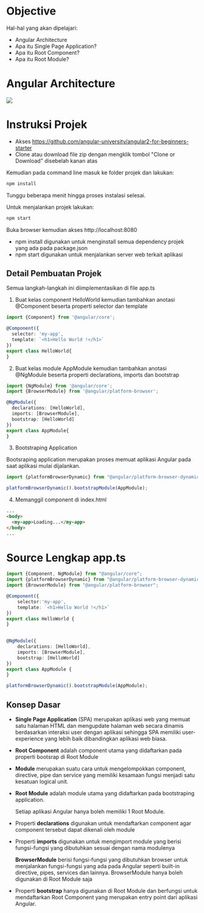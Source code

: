 # Objective
Hal-hal yang akan dipelajari:
- Angular Architecture
- Apa itu Single Page Application?
- Apa itu Root Component?
- Apa itu Root Module?

# Angular Architecture
![](https://scontent.fsub6-2.fna.fbcdn.net/v/t1.0-9/19105796_10212859307148078_4449576728535112151_n.jpg?_nc_eui2=v1%3AAeH-huepOG24B6VctSlNx3pR4SLDJ-rY4rXGRDtKxWI5e71CJCwpAgUQN0WWuVmdZfjZ1dTdYyix5clkqE5Oj08K_t7sJeEdPU9yUA6AXu9sRw&oh=64909fe56792a61f718e0be366b8d447&oe=599F3426)

# Instruksi Projek
- Akses https://github.com/angular-university/angular2-for-beginners-starter
- Clone atau download file zip dengan mengklik tombol "Clone or Download" disebelah kanan atas

Kemudian pada command line masuk ke folder projek dan lakukan:
``` cmd
npm install
```

Tunggu beberapa menit hingga proses instalasi selesai.

Untuk menjalankan projek lakukan:
``` cmd
npm start
```

Buka browser kemudian akses http://localhost:8080

- npm install digunakan untuk menginstall semua dependency projek yang ada pada package.json
- npm start digunakan untuk menjalankan server web terkait aplikasi

## Detail Pembuatan Projek
Semua langkah-langkah ini diimplementasikan di file app.ts

1. Buat kelas component HelloWorld kemudian tambahkan anotasi @Component beserta properti selector dan template
``` typescript
import {Component} from '@angular/core';

@Component({
  selector: 'my-app',
  template: `<h1>Hello World !</h1>`
})
export class HelloWorld{
}
```

2. Buat kelas module AppModule kemudian tambahkan anotasi @NgModule beserta properti declarations, imports dan bootstrap
``` typescript
import {NgModule} from '@angular/core';
import {BrowserModule} from '@angular/platform-browser';

@NgModule({
  declarations: [HelloWorld],
  imports: [BrowserModule],
  bootstrap: [HelloWorld]
})
export class AppModule{
}
```

3. Bootstraping Application

Bootsraping application merupakan proses memuat aplikasi Angular pada saat aplikasi mulai dijalankan.

``` typescript
import {platformBrowserDynamic} from "@angular/platform-browser-dynamic";

platformBrowserDynamic().bootstrapModule(AppModule);
```

4. Memanggil component di index.html
``` html
...
<body>
  <my-app>Loading...</my-app>
</body>
...
```

# Source Lengkap app.ts
``` typescript
import {Component, NgModule} from "@angular/core";
import {platformBrowserDynamic} from "@angular/platform-browser-dynamic";
import {BrowserModule} from "@angular/platform-browser";

@Component({
    selector:'my-app',
    template: `<h1>Hello World !</h1>`
})
export class HelloWorld {
}

 
@NgModule({
    declarations: [HelloWorld],
    imports: [BrowserModule],
    bootstrap: [HelloWorld]
})
export class AppModule {
}

platformBrowserDynamic().bootstrapModule(AppModule);
```

## Konsep Dasar
- __Single Page Application__ (SPA) merupakan aplikasi web yang memuat satu halaman HTML dan mengupdate halaman web secara dinamis berdasarkan interaksi user dengan aplikasi sehingga SPA memiliki user-experience yang lebih baik dibandingkan aplikasi web biasa.
- __Root Component__ adalah component utama yang didaftarkan pada properti bootsrap di Root Module
- __Module__ merupakan suatu cara untuk mengelompokkan component, directive, pipe dan service yang memiliki kesamaan fungsi menjadi satu kesatuan logical unit.
- __Root Module__ adalah module utama yang didaftarkan pada bootstraping application. 
  
  Setiap aplikasi Angular hanya boleh memiliki 1 Root Module.
- Properti __declarations__ digunakan untuk mendaftarkan component agar component tersebut dapat dikenali oleh module
- Properti __imports__ digunakan untuk mengimport module yang berisi fungsi-fungsi yang dibutuhkan sesuai dengan nama modulenya
  
  __BrowserModule__ berisi fungsi-fungsi yang dibutuhkan browser untuk menjalankan fungsi-fungsi yang ada pada Angular seperti built-in directive, pipes, services dan lainnya.
  BrowserModule hanya boleh digunakan di Root Module saja
- Properti __bootstrap__ hanya digunakan di Root Module dan berfungsi untuk mendaftarkan Root Component yang merupakan entry point dari aplikasi Angular.
